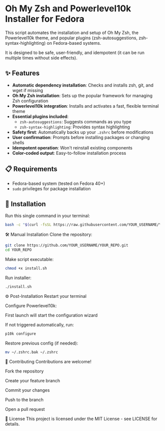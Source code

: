 # Oh My Zsh and Powerlevel10k Installer for Fedora

This script automates the installation and setup of Oh My Zsh, the Powerlevel10k theme, and popular plugins (zsh-autosuggestions, zsh-syntax-highlighting) on Fedora-based systems.

It is designed to be safe, user-friendly, and idempotent (it can be run multiple times without side effects).

## ✨ Features

- **Automatic dependency installation**: Checks and installs zsh, git, and wget if missing
- **Oh My Zsh installation**: Sets up the popular framework for managing Zsh configuration
- **Powerlevel10k integration**: Installs and activates a fast, flexible terminal theme
- **Essential plugins included**:
  - `zsh-autosuggestions`: Suggests commands as you type
  - `zsh-syntax-highlighting`: Provides syntax highlighting
- **Safety first**: Automatically backs up your `.zshrc` before modifications
- **User confirmation**: Prompts before installing packages or changing shells
- **Idempotent operation**: Won't reinstall existing components
- **Color-coded output**: Easy-to-follow installation process

## 📋 Requirements
- Fedora-based system (tested on Fedora 40+)
- `sudo` privileges for package installation

## 🚀 Installation
Run this single command in your terminal:
```bash
bash -c "$(curl -fsSL https://raw.githubusercontent.com/YOUR_USERNAME/YOUR_REPO/main/install.sh)"
```

🛠️ Manual Installation
Clone the repository:

```bash
git clone https://github.com/YOUR_USERNAME/YOUR_REPO.git
cd YOUR_REPO
```

Make script executable:

```bash
chmod +x install.sh
```

Run installer:

```bash
./install.sh
```

⚙️ Post-Installation
Restart your terminal

Configure Powerlevel10k:

First launch will start the configuration wizard

If not triggered automatically, run:

```bash
p10k configure
```

Restore previous config (if needed):

```bash
mv ~/.zshrc.bak ~/.zshrc
```


🤝 Contributing
Contributions are welcome!

Fork the repository

Create your feature branch

Commit your changes

Push to the branch

Open a pull request

📄 License
This project is licensed under the MIT License - see LICENSE for details.
